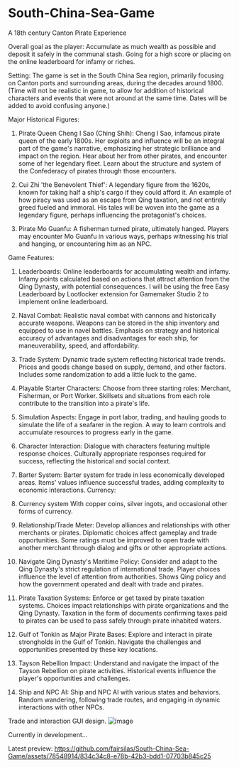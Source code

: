 # South-China-Sea-Game
A 18th century Canton Pirate Experience

Overall goal as the player:
Accumulate as much wealth as possible and deposit it safely in the communal stash.
Going for a high score or placing on the online leaderboard for infamy or riches.

Setting:
The game is set in the South China Sea region, primarily focusing on Canton ports and surrounding areas, during the decades around 1800.
(Time will not be realistic in game, to allow for addition of historical characters and events that were not around at the same time. Dates will be added to avoid confusing anyone.) 

Major Historical Figures:
1.	Pirate Queen Cheng I Sao (Ching Shih):
Cheng I Sao, infamous pirate queen of the early 1800s.
Her exploits and influence will be an integral part of the game's narrative, emphasizing her strategic brilliance and impact on the region.
Hear about her from other pirates, and encounter some of her legendary fleet.
Learn about the structure and system of the Confederacy of pirates through those encounters.

2.	Cui Zhi 'the Benevolent Thief':
A legendary figure from the 1620s, known for taking half a ship's cargo if they could afford it.
An example of how piracy was used as an escape from Qing taxation, and not entirely greed fueled and immoral.
His tales will be woven into the game as a legendary figure, perhaps influencing the protagonist's choices.

3.	Pirate Mo Guanfu:
A fisherman turned pirate, ultimately hanged.
Players may encounter Mo Guanfu in various ways, perhaps witnessing his trial and hanging, or encountering him as an NPC.

Game Features:

1.	Leaderboards:
Online leaderboards for accumulating wealth and infamy.
Infamy points calculated based on actions that attract attention from the Qing Dynasty, with potential consequences.
I will be using the free Easy Leaderboard by Lootlocker extension for Gamemaker Studio 2 to implement online leaderboard.

2.	Naval Combat:
Realistic naval combat with cannons and historically accurate weapons.
Weapons can be stored in the ship inventory and equipped to use in navel battles.
Emphasis on strategy and historical accuracy of advantages and disadvantages for each ship, for maneuverability, speed, and affordability.

3.	Trade System:
Dynamic trade system reflecting historical trade trends.
Prices and goods change based on supply, demand, and other factors. Includes some randomization to add a little luck to the game.
4.	Playable Starter Characters:
Choose from three starting roles: Merchant, Fisherman, or Port Worker.
Skillsets and situations from each role contribute to the transition into a pirate's life.

5.	Simulation Aspects:
Engage in port labor, trading, and hauling goods to simulate the life of a seafarer in the region.
A way to learn controls and accumulate resources to progress early in the game.

6.	Character Interaction:
Dialogue with characters featuring multiple response choices.
Culturally appropriate responses required for success, reflecting the historical and social context.

7.	Barter System: 
Barter system for trade in less economically developed areas.
Items' values influence successful trades, adding complexity to economic interactions.
Currency:

8.	Currency system
With copper coins, silver ingots, and occasional other forms of currency.

9.	Relationship/Trade Meter:
Develop alliances and relationships with other merchants or pirates.
Diplomatic choices affect gameplay and trade opportunities. Some ratings must be improved to open trade with another merchant through dialog and gifts or other appropriate actions.

10.	Navigate Qing Dynasty's Maritime Policy:
Consider and adapt to the Qing Dynasty's strict regulation of international trade.
Player choices influence the level of attention from authorities.
Shows Qing policy and how the government operated and dealt with trade and pirates.

11.	Pirate Taxation Systems:
Enforce or get taxed by pirate taxation systems.
Choices impact relationships with pirate organizations and the Qing Dynasty. Taxation in the form of documents confirming taxes paid to pirates can be used to pass safely through pirate inhabited waters.

12.	Gulf of Tonkin as Major Pirate Bases:
Explore and interact in pirate strongholds in the Gulf of Tonkin.
Navigate the challenges and opportunities presented by these key locations.

13.	Tayson Rebellion Impact:
Understand and navigate the impact of the Tayson Rebellion on pirate activities.
Historical events influence the player's opportunities and challenges.

14.	Ship and NPC AI:
Ship and NPC AI with various states and behaviors.
Random wandering, following trade routes, and engaging in dynamic interactions with other NPCs.

Trade and interaction GUI design.
![image](https://github.com/fairsilas/South-China-Sea-Game/assets/78548914/50f503b0-2c4c-4130-8219-d74a6c3280c6)


Currently in development...

Latest preview:
https://github.com/fairsilas/South-China-Sea-Game/assets/78548914/834c34c8-e78b-42b3-bdd1-07703b845c25


